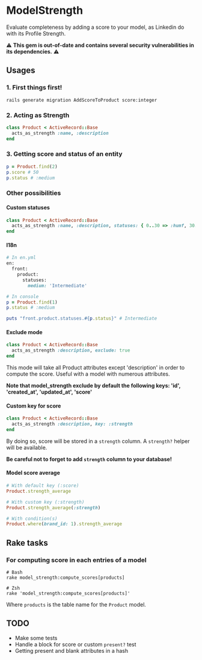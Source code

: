 # ModelStrength

Evaluate completeness by adding a score to your model, as Linkedin do with its Profile Strength.

⚠️ **This gem is out-of-date and contains several security vulnerabilities in its dependencies.** ⚠️

## Usages

### 1. First things first!

```shell
rails generate migration AddScoreToProduct score:integer
```

### 2. Acting as Strength

```ruby
class Product < ActiveRecord::Base
  acts_as_strength :name, :description
end
```

### 3. Getting score and status of an entity

```ruby
p = Product.find(2)
p.score # 50
p.status # :medium
```

### Other possibilities

#### Custom statuses

```ruby
class Product < ActiveRecord::Base
  acts_as_strength :name, :description, statuses: { 0..30 => :humf, 30..50 => :you_can_do_it, 50..70 => :keep_going, 70..99 => :thats_it, 100 => :well_done }
end
```

#### I18n

```ruby
# In en.yml
en:
  front:
    product:
      statuses:
        medium: 'Intermediate'

# In console
p = Product.find(1)
p.status # :medium

puts "front.product.statuses.#{p.status}" # Intermediate
```

#### Exclude mode

```ruby
class Product < ActiveRecord::Base
  acts_as_strength :description, exclude: true
end
```

This mode will take all Product attributes except 'description' in order to compute the score.
Useful with a model with numerous attributes.

**Note that model_strength exclude by default the following keys: 'id', 'created_at', 'updated_at', 'score'**


#### Custom key for score

```ruby
class Product < ActiveRecord::Base
  acts_as_strength :description, key: :strength
end
```

By doing so, score will be stored in a `strength` column. A `strength?` helper will be available.

**Be careful not to forget to add `strength` column to your database!**

#### Model score average

```ruby
# With default key (:score)
Product.strength_average

# With custom key (:strength)
Product.strength_average(:strength)

# With condition(s)
Product.where(brand_id: 1).strength_average
```

## Rake tasks

### For computing score in each entries of a model

```shell
# Bash
rake model_strength:compute_scores[products]

# Zsh
rake 'model_strength:compute_scores[products]'
```

Where `products` is the table name for the `Product` model.


## TODO

- Make some tests
- Handle a block for score or custom `present?` test
- Getting present and blank attributes in a hash
